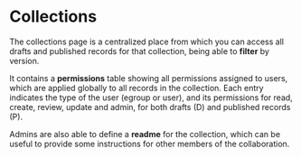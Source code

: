 # Collections

The collections page is a centralized place from which you can access all drafts and published records for that collection, being able to **filter** by version.

It contains a **permissions** table showing all permissions assigned to users, which are applied globally to all records in the collection.
Each entry indicates the type of the user (egroup or user), and its permissions for read, create, review, update and admin, for both drafts (D) and published records (P).

Admins are also able to define a **readme** for the collection, which can be useful to provide some instructions for other members of the collaboration.
